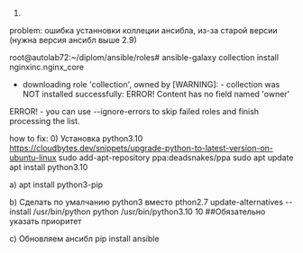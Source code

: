 1. 
problem:
ошибка устанновки коллеции ансибла, из-за старой версии (нужна версия ансибл выше 2.9)

root@autolab72:~/diplom/ansible/roles# ansible-galaxy collection install nginxinc.nginx_core
- downloading role 'collection', owned by
 [WARNING]: - collection was NOT installed successfully: ERROR! Content has no field named 'owner'

ERROR! - you can use --ignore-errors to skip failed roles and finish processing the list.

how to fix:
0)
Установка python3.10
https://cloudbytes.dev/snippets/upgrade-python-to-latest-version-on-ubuntu-linux
sudo add-apt-repository ppa:deadsnakes/ppa
sudo apt update
apt install python3.10


a)
apt install python3-pip

b)
Сделать по умалчанию python3 вместо pthon2.7
update-alternatives --install /usr/bin/python python /usr/bin/python3.10 10  ##Обязательно указать приоритет


c)
Обновляем ансибл
pip install ansible




